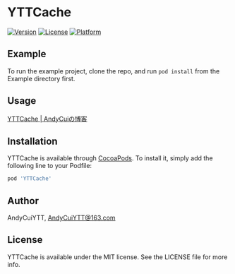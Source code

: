 # YTTCache

[![Version](https://img.shields.io/cocoapods/v/YTTCache.svg)](https://cocoapods.org/pods/YTTCache)
[![License](https://img.shields.io/cocoapods/l/YTTCache.svg)](https://cocoapods.org/pods/YTTCache)
[![Platform](https://img.shields.io/cocoapods/p/YTTCache.svg)](https://cocoapods.org/pods/YTTCache)

## Example

To run the example project, clone the repo, and run `pod install` from the Example directory first.

## Usage

[YTTCache | AndyCuiの博客](http://andycui.top/2018/08/27/YTTCache/)

## Installation

YTTCache is available through [CocoaPods](https://cocoapods.org). To install
it, simply add the following line to your Podfile:

```ruby
pod 'YTTCache'
```

## Author

AndyCuiYTT, AndyCuiYTT@163.com

## License

YTTCache is available under the MIT license. See the LICENSE file for more info.
